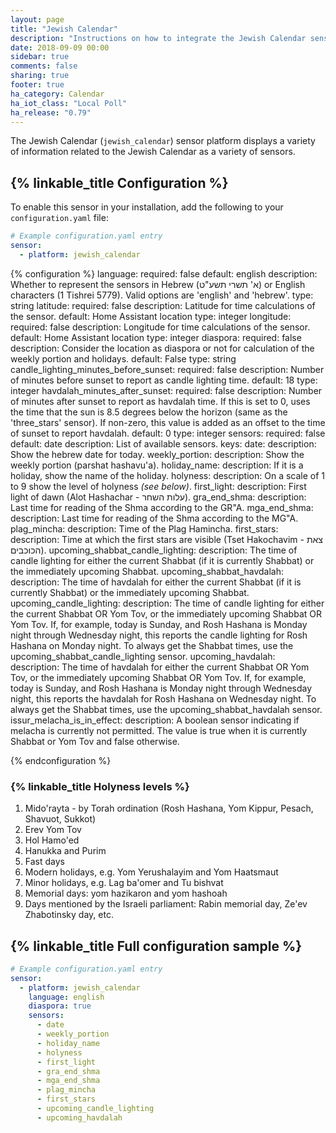 ```yaml
---
layout: page
title: "Jewish Calendar"
description: "Instructions on how to integrate the Jewish Calendar sensor within Home Assistant."
date: 2018-09-09 00:00
sidebar: true
comments: false
sharing: true
footer: true
ha_category: Calendar
ha_iot_class: "Local Poll"
ha_release: "0.79"
---
```


The Jewish Calendar (`jewish_calendar`) sensor platform displays a variety of information related to the Jewish Calendar as a variety of sensors.

## {% linkable_title Configuration %}

To enable this sensor in your installation, add the following to your `configuration.yaml` file:

```yaml
# Example configuration.yaml entry
sensor:
  - platform: jewish_calendar
```

{% configuration %}
language:
  required: false
  default: english
  description: Whether to represent the sensors in Hebrew (א' תשרי תשע"ט) or English characters (1 Tishrei 5779). Valid options are 'english' and 'hebrew'.
  type: string
latitude:
  required: false
  description: Latitude for time calculations of the sensor.
  default: Home Assistant location
  type: integer
longitude:
  required: false
  description: Longitude for time calculations of the sensor.
  default: Home Assistant location
  type: integer
diaspora:
  required: false
  description: Consider the location as diaspora or not for calculation of the weekly portion and holidays.
  default: False
  type: string
candle_lighting_minutes_before_sunset:
  required: false
  description: Number of minutes before sunset to report as candle lighting
  time.
  default: 18
  type: integer
havdalah_minutes_after_sunset:
  required: false
  description: Number of minutes after sunset to report as havdalah time. If
  this is set to 0, uses the time that the sun is 8.5 degrees below the horizon
  (same as the 'three_stars' sensor). If non-zero, this value is added as an
  offset to the time of sunset to report havdalah.
  default: 0
  type: integer
sensors:
  required: false
  default: date
  description: List of available sensors.
  keys:
    date:
      description: Show the hebrew date for today.
    weekly_portion:
      description: Show the weekly portion (parshat hashavu'a).
    holiday_name:
      description: If it is a holiday, show the name of the holiday.
    holyness:
      description: On a scale of 1 to 9 show the level of holyness _(see below)_.
    first_light:
      description: First light of dawn (Alot Hashachar - עלות השחר).
    gra_end_shma:
      description: Last time for reading of the Shma according to the GR"A.
    mga_end_shma:
      description: Last time for reading of the Shma according to the MG"A.
    plag_mincha:
      description: Time of the Plag Hamincha.
    first_stars:
      description: Time at which the first stars are visible (Tset Hakochavim - צאת הכוכבים).
    upcoming_shabbat_candle_lighting:
      description: The time of candle lighting for either the current Shabbat
      (if it is currently Shabbat) or the immediately upcoming Shabbat.
    upcoming_shabbat_havdalah:
      description: The time of havdalah for either the current Shabbat
      (if it is currently Shabbat) or the immediately upcoming Shabbat.
    upcoming_candle_lighting:
      description: The time of candle lighting for either the current Shabbat 
      OR Yom Tov, or the immediately upcoming Shabbat OR Yom Tov. If, for example,
      today is Sunday, and Rosh Hashana is Monday night through Wednesday night,
      this reports the candle lighting for Rosh Hashana on Monday night. 
      To always get the Shabbat times, use the upcoming_shabbat_candle_lighting
      sensor.
    upcoming_havdalah:
      description: The time of havdalah for either the current Shabbat 
      OR Yom Tov, or the immediately upcoming Shabbat OR Yom Tov. If, for example,
      today is Sunday, and Rosh Hashana is Monday night through Wednesday night,
      this reports the havdalah for Rosh Hashana on Wednesday night. To always 
      get the Shabbat times, use the upcoming_shabbat_havdalah sensor.
    issur_melacha_is_in_effect:
      description: A boolean sensor indicating if melacha is currently not 
      permitted. The value is true when it is currently Shabbat or Yom Tov and
      false otherwise.
    
{% endconfiguration %}

### {% linkable_title Holyness levels %}

1. Mido'rayta - by Torah ordination (Rosh Hashana, Yom Kippur, Pesach, Shavuot, Sukkot)
2. Erev Yom Tov
3. Hol Hamo'ed
4. Hanukka and Purim
5. Fast days
6. Modern holidays, e.g. Yom Yerushalayim and Yom Haatsmaut
7. Minor holidays, e.g. Lag ba'omer and Tu bishvat
8. Memorial days: yom hazikaron and yom hashoah
9. Days mentioned by the Israeli parliament: Rabin memorial day, Ze'ev Zhabotinsky day, etc.

## {% linkable_title Full configuration sample %}

```yaml
# Example configuration.yaml entry
sensor:
  - platform: jewish_calendar
    language: english
    diaspora: true
    sensors:
      - date
      - weekly_portion
      - holiday_name
      - holyness
      - first_light
      - gra_end_shma
      - mga_end_shma
      - plag_mincha
      - first_stars
      - upcoming_candle_lighting
      - upcoming_havdalah
```
